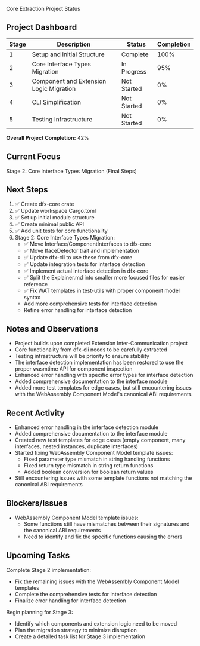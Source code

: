 Core Extraction Project Status

## Project Dashboard

| Stage | Description                             | Status      | Completion |
| ----- | --------------------------------------- | ----------- | ---------- |
| 1     | Setup and Initial Structure             | Complete    | 100%       |
| 2     | Core Interface Types Migration          | In Progress | 95%        |
| 3     | Component and Extension Logic Migration | Not Started | 0%         |
| 4     | CLI Simplification                      | Not Started | 0%         |
| 5     | Testing Infrastructure                  | Not Started | 0%         |

**Overall Project Completion:** 42%

## Current Focus

Stage 2: Core Interface Types Migration (Final Steps)

## Next Steps

1. ✅ Create dfx-core crate
2. ✅ Update workspace Cargo.toml
3. ✅ Set up initial module structure
4. ✅ Create minimal public API
5. ✅ Add unit tests for core functionality
6. Stage 2: Core Interface Types Migration:
   - ✅ Move Interface/ComponentInterfaces to dfx-core
   - ✅ Move IfaceDetector trait and implementation
   - ✅ Update dfx-cli to use these from dfx-core
   - ✅ Update integration tests for interface detection
   - ✅ Implement actual interface detection in dfx-core
   - ✅ Split the Explainer.md into smaller more focused files for easier reference
   - ✅ Fix WAT templates in test-utils with proper component model syntax
   - Add more comprehensive tests for interface detection
   - Refine error handling for interface detection

## Notes and Observations

- Project builds upon completed Extension Inter-Communication project
- Core functionality from dfx-cli needs to be carefully extracted
- Testing infrastructure will be priority to ensure stability
- The interface detection implementation has been restored to use the proper wasmtime API for component inspection
- Enhanced error handling with specific error types for interface detection
- Added comprehensive documentation to the interface module
- Added more test templates for edge cases, but still encountering issues with the WebAssembly Component Model's canonical ABI requirements

## Recent Activity

- Enhanced error handling in the interface detection module
- Added comprehensive documentation to the interface module
- Created new test templates for edge cases (empty component, many interfaces, nested instances, duplicate interfaces)
- Started fixing WebAssembly Component Model template issues:
  - Fixed parameter type mismatch in string handling functions
  - Fixed return type mismatch in string return functions
  - Added boolean conversion for boolean return values
- Still encountering issues with some template functions not matching the canonical ABI requirements

## Blockers/Issues

- WebAssembly Component Model template issues:
  - Some functions still have mismatches between their signatures and the canonical ABI requirements
  - Need to identify and fix the specific functions causing the errors

## Upcoming Tasks

Complete Stage 2 implementation:

- Fix the remaining issues with the WebAssembly Component Model templates
- Complete the comprehensive tests for interface detection
- Finalize error handling for interface detection

Begin planning for Stage 3:

- Identify which components and extension logic need to be moved
- Plan the migration strategy to minimize disruption
- Create a detailed task list for Stage 3 implementation
